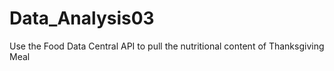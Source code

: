 # Data_Analysis03
Use the Food Data Central API to pull the nutritional content of Thanksgiving Meal
